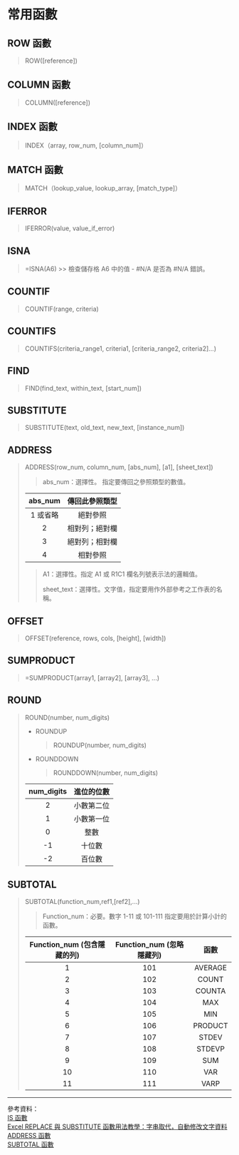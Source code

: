 # 常用函數

## ROW 函數
>   ROW([reference])

## COLUMN 函數
>   COLUMN([reference])

## INDEX 函數  
>   INDEX（array, row_num, [column_num]） 

## MATCH 函數
>   MATCH（lookup_value, lookup_array, [match_type]）

## IFERROR
>   IFERROR(value, value_if_error)

## ISNA
>   =ISNA(A6)
    >>  檢查儲存格 A6 中的值 - #N/A 是否為 #N/A 錯誤。

## COUNTIF
>   COUNTIF(range, criteria)

## COUNTIFS
>   COUNTIFS(criteria_range1, criteria1, [criteria_range2, criteria2]…)

## FIND
>   FIND(find_text, within_text, [start_num])

## SUBSTITUTE
>   SUBSTITUTE(text, old_text, new_text, [instance_num])

## ADDRESS
>   ADDRESS(row_num, column_num, [abs_num], [a1], [sheet_text])  
>    >  abs_num：選擇性。 指定要傳回之參照類型的數值。 
>    >   
>   |  abs_num |  傳回此參照類型 |  
>   |  :-----: | :-----: |  
>   |   1 或省略  |  絕對參照  |  
>   |   2  |  相對列；絕對欄  |  
>   |   3  |  絕對列；相對欄  |  
>   |   4  |  相對參照  |  
>    >
>    >  A1：選擇性。指定 A1 或 R1C1 欄名列號表示法的邏輯值。  
>    >   
>    >  sheet_text：選擇性。文字值，指定要用作外部參考之工作表的名稱。

## OFFSET
>   OFFSET(reference, rows, cols, [height], [width])

## SUMPRODUCT
>   =SUMPRODUCT(array1, [array2], [array3], ...)

## ROUND
>   ROUND(number, num_digits)
>   * ROUNDUP
>        >    ROUNDUP(number, num_digits)
>   * ROUNDDOWN
>        >    ROUNDDOWN(number, num_digits)
>
>   |  num_digits |  進位的位數 |  
>   |  :-----: | :-----: |  
>   |   2  |  小數第二位  |
>   |   1  |  小數第一位  |
>   |   0  |  整數  |
>   |   -1  |  十位數  |
>   |   -2  |  百位數  |

## SUBTOTAL
>   SUBTOTAL(function_num,ref1,[ref2],...)
>    >  Function_num：必要。數字 1-11 或 101-111 指定要用於計算小計的函數。  
>   
>   |  Function_num (包含隱藏的列)  |  Function_num (忽略隱藏列) |  函數  |
>   |  :-----: | :-----: |  :-----: |  
>   |   1  |  101  |    AVERAGE     |
>   |   2  |  102  |    COUNT       |
>   |   3  |  103  |    COUNTA      |
>   |   4  |  104  |    MAX     |
>   |   5  |  105  |    MIN     |
>   |   6  |  106  |    PRODUCT     |
>   |   7  |  107  |    STDEV       |
>   |   8  |  108  |    STDEVP      |
>   |   9  |  109  |    SUM     |
>   |   10  |  110  |   VAR     |
>   |   11  |  111  |   VARP        |



---
參考資料：  
[IS 函數](https://support.microsoft.com/zh-tw/office/is-%E5%87%BD%E6%95%B8-0f2d7971-6019-40a0-a171-f2d869135665)  
[Excel REPLACE 與 SUBSTITUTE 函數用法教學：字串取代，自動修改文字資料](https://blog.gtwang.org/windows/excel-replace-substitute-function-tutorial/)  
[ADDRESS 函數](https://support.microsoft.com/zh-tw/office/address-%E5%87%BD%E6%95%B8-d0c26c0d-3991-446b-8de4-ab46431d4f89)  
[SUBTOTAL 函數](https://support.microsoft.com/zh-tw/office/subtotal-%E5%87%BD%E6%95%B8-7b027003-f060-4ade-9040-e478765b9939)  

